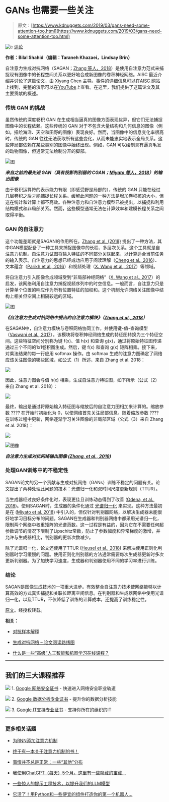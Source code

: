 # GANs 也需要一些关注

> 原文：[https://www.kdnuggets.com/2019/03/gans-need-some-attention-too.html](https://www.kdnuggets.com/2019/03/gans-need-some-attention-too.html)

![c](../Images/3d9c022da2d331bb56691a9617b91b90.png) [评论](#comments)

**作者：Bilal Shahid（编辑：Taraneh Khazaei，Lindsay Brin）**

自注意力生成对抗网络（SAGAN；[Zhang 等人，2018](https://arxiv.org/pdf/1805.08318.pdf)）是使用自注意力范式来捕捉现有图像中的长程空间关系以更好地合成新图像的卷积神经网络。AISC 最近介绍并讨论了这篇论文，由 Xiyang Chen 主导。事件的详细信息可以在[AISC 网站](https://aisc.a-i.science/events/2018-06-11/)上找到，完整的演示可以在[YouTube](https://www.youtube.com/watch?v=FdeHlC4QiqA)上查看。在这里，我们提供了这篇论文及其主要贡献的概述。

### 传统 GAN 的挑战

虽然传统的深度卷积 GAN 在生成相当逼真的图像方面表现优异，但它们无法捕捉图像中的长程依赖。这些传统的 GAN 对于不包含大量结构和几何信息的图像（例如，描绘海洋、天空和田野的图像）表现良好。然而，当图像中的信息变化率很高时，传统的 GAN 往往无法获取所有这些变化，从而未能忠实地表示全局关系。这些非局部依赖在某些类别的图像中始终出现。例如，GAN 可以绘制具有逼真毛发的动物图像，但通常无法绘制分开的脚部。

![图](../Images/4dcc98be4dcd3cddecb226515d6946d3.png)

***来自之前的最先进 GAN（具有投影判别器的 CGAN；[Miyato 等人，2018](https://arxiv.org/abs/1802.05637)）的输出图像***

由于卷积运算符的表示能力有限（即感受野是局部的），传统的 GAN 只能在经过几层卷积之后才能捕捉长程关系。缓解此问题的一种方法是增加卷积核的大小，但这在统计和计算上都不高效。各种注意力和自注意力模型已被提出，以捕捉和利用结构模式和非局部关系。然而，这些模型通常无法在计算效率和建模长程关系之间取得平衡。

### GAN 的自注意力

这个功能差距就是SAGAN的作用所在。[Zhang et al. (2018)](https://arxiv.org/abs/1805.08318) 提出了一种方法，其中GAN模型配备了一种工具来捕捉图像中的长程、多层次关系。这个工具就是自注意力机制。自注意力试图将输入特征的不同部分关联起来，以计算适合当前任务的输入表示。自注意力的思想已经成功应用于阅读理解（[Cheng et al., 2016](https://arxiv.org/pdf/1601.06733.pdf)）、文本蕴含（[Parikh et al., 2016](https://arxiv.org/pdf/1606.01933.pdf)）和视频处理（[X. Wang et al., 2017](https://arxiv.org/pdf/1711.07971.pdf)）等领域。

将自注意力引入图像合成领域受到“非局部神经网络”（[X. Wang et al., 2017](https://arxiv.org/pdf/1711.07971.pdf)）的启发，该网络利用自注意力捕捉视频序列中的时空信息。一般而言，自注意力只是计算单个位置的响应作为所有位置特征的加权和。这个机制允许网络关注图像中结构上相关但空间上相隔较远的区域。

![图](../Images/a4ab4243f2515f6668c656ceb7f12da7.png)

***《自注意力生成对抗网络中提出的自注意力模块》（[Zhang et al., 2018](https://arxiv.org/abs/1805.08318)）***

在SAGAN中，自注意力模块与卷积网络协同工作，并使用键-值-查询模型（[Vaswani et al., 2017](https://arxiv.org/abs/1706.03762)）。该模块将卷积神经网络生成的特征图转换为三个特征空间。这些特征空间分别称为键 f(x)、值 h(x) 和查询 g(x)，通过将原始特征图传递通过三个不同的1x1卷积图生成。然后，键 f(x) 和查询 g(x) 矩阵相乘。接下来，对乘法结果的每一行应用 softmax 操作。由 softmax 生成的注意力图确定了网络应该关注图像的哪些区域，如公式（1）所述，来自 Zhang et al. 2018：

![](../Images/2be4597853e42395afd54d41f488cdbe.png)

因此，注意力图会与值 h(x) 相乘，生成自注意力特征图，如下所示（公式（2）来自 Zhang et al. 2018）：

![](../Images/f31e7f12fd2d1aabab75c10c5e58f6fc.png)

最终，输出是通过将原始输入特征图与缩放后的自注意力图相加来计算的。缩放参数 ???? 在开始时初始化为 0，以使网络首先关注局部信息。随着缩放参数 ???? 在训练过程中更新，网络逐渐学习关注图像的非局部区域（公式（3）来自 Zhang et al. 2018）：

![](../Images/376658f037439643d4b741aa2caa969e.png)

![图像](../Images/454076caa5eaf57d706de907c61b99f5.png)

***自注意力生成对抗网络输出图像 ([Zhang, et al., 2018](https://arxiv.org/abs/1805.08318))***

### 处理GAN训练中的不稳定性

SAGAN论文的另一个贡献与生成对抗网络（GANs）训练不稳定的问题有关。论文提出了两种处理此问题的技术：光谱归一化和双时间尺度更新规则（TTUR）。

当生成器经过良好条件化时，表现更佳且训练动态得到了改善 ([Odena, et al., 2018](https://arxiv.org/abs/1802.08768))。使用SAGAN时，生成器的条件化通过 [光谱归一化](https://christiancosgrove.com/blog/2018/01/04/spectral-normalization-explained.html) 来实现。这种方法最初是在 ([Miyato et al. 2018](https://arxiv.org/pdf/1802.05957.pdf)) 中引入的，但仅针对判别器网络，以解决生成器未能很好地学习目标分布的问题。SAGAN在生成器和判别器网络中都采用光谱归一化，限制两个网络中权重矩阵的光谱范数。这一过程是有益的，因为它在不需要任何超参数调节的情况下限制了Lipschitz常数，防止了参数幅度和异常梯度的激增，并允许与生成器相比，判别器的更新次数减少。

除了光谱归一化，论文还使用了TTUR ([Heusel et al., 2018](https://arxiv.org/abs/1706.08500)) 来解决使用正则化判别器时学习缓慢的问题。使用正则化判别器的方法通常需要每次生成器更新时多次更新判别器。为了加快学习速度，生成器和判别器使用不同的学习率进行训练。

### 结论

SAGAN是图像生成技术的一项重大进步。有效整合自注意力技术使网络能够以计算高效的方式真实捕捉和关联长距离空间信息。在判别器和生成器网络中使用光谱归一化，以及TTUR，不仅降低了训练的计算成本，还提高了训练稳定性。

[原文](https://aisc.a-i.science/blog/2019/self-attention-gan/)。经授权转载。

**相关：**

+   [对抗样本解释](/2018/10/adversarial-examples-explained.html)

+   [生成对抗网络 – 论文阅读路线图](/2018/10/generative-adversarial-networks-paper-reading-road-map.html)

+   [什么是一些“高级”人工智能和机器学习在线课程？](/2019/02/some-advanced-ai-machine-learning-online-courses.html)

* * *

## 我们的三大课程推荐

![](../Images/0244c01ba9267c002ef39d4907e0b8fb.png) 1\. [Google 网络安全证书](https://www.kdnuggets.com/google-cybersecurity) - 快速进入网络安全职业轨道

![](../Images/e225c49c3c91745821c8c0368bf04711.png) 2\. [Google 数据分析专业证书](https://www.kdnuggets.com/google-data-analytics) - 提升你的数据分析技能

![](../Images/0244c01ba9267c002ef39d4907e0b8fb.png) 3\. [Google IT支持专业证书](https://www.kdnuggets.com/google-itsupport) - 支持你所在的组织的IT

* * *

### 更多相关话题

+   [为RNN添加注意力机制](https://www.kdnuggets.com/2022/03/packt-adding-attention-mechanism-rnns.html)

+   [终于有一本关于注意力机制的书！](https://www.kdnuggets.com/2022/11/mlm-finally-book-attention.html)

+   [事情并不总是正常：一些“其他”分布](https://www.kdnuggets.com/2023/01/things-arent-always-normal-distributions.html)

+   [我使用ChatGPT（每天）5个月。这里有一些隐藏的宝藏…](https://www.kdnuggets.com/2023/07/used-chatgpt-every-day-5-months-hidden-gems-change-life.html)

+   [一些惊人的提示工程技术，以提升我们的LLM模型](https://www.kdnuggets.com/some-kick-ass-prompt-engineering-techniques-to-boost-our-llm-models)

+   [它活了！用Python和一些便宜的组件打造你的第一个机器人…](https://www.kdnuggets.com/2023/06/manning-build-first-robots-python-cheap-basic-components.html)
